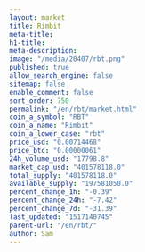 ```yaml
---
layout: market
title: Rimbit
meta-title: 
h1-title: 
meta-description: 
image: "/media/20407/rbt.png"
published: true
allow_search_engine: false
sitemap: false
enable_comment: false
sort_order: 750
permalink: "/en/rbt/market.html"
coin_a_symbol: "RBT"
coin_a_name: "Rimbit"
coin_a_lower_case: "rbt"
price_usd: "0.00714468"
price_btc: "0.00000061"
24h_volume_usd: "17798.8"
market_cap_usd: "401578118.0"
total_supply: "401578118.0"
available_supply: "197581050.0"
percent_change_1h: "-0.39"
percent_change_24h: "-7.42"
percent_change_7d: "-31.39"
last_updated: "1517140745"
parent-url: "/en/rbt/"
author: Sam
---
```


